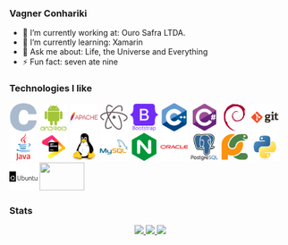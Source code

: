 
### Vagner Conhariki
<p>
  <a href="https://spotify-github-profile.vercel.app/api/view?uid=vconhariki&redirect=true">
    
  </a>

- 🔭 I’m currently working at: Ouro Safra LTDA.
- 🌱 I’m currently learning: Xamarin
- 💬 Ask me about: Life, the Universe and Everything
- ⚡ Fun fact: seven ate nine
</p>

### Technologies I like
<a><img src="https://raw.githubusercontent.com/devicons/devicon/master/icons/c/c-original.svg" width="50px" height="50px"/></a>
<a><img src="https://github.com/devicons/devicon/blob/master/icons/android/android-plain-wordmark.svg" width="50px" height="50px"/></a>
<a><img src="https://github.com/devicons/devicon/blob/master/icons/apache/apache-original-wordmark.svg" width="50px" height="50px"/></a>
<a><img src="https://github.com/devicons/devicon/blob/master/icons/atom/atom-original.svg" width="50px" height="50px"/></a>
<a><img src="https://github.com/devicons/devicon/blob/master/icons/bootstrap/bootstrap-plain-wordmark.svg" width="50px" height="50px"/></a>
<a><img src="https://github.com/devicons/devicon/blob/master/icons/cplusplus/cplusplus-original.svg" width="50px" height="50px"/></a>
<a><img src="https://github.com/devicons/devicon/blob/master/icons/csharp/csharp-original.svg" width="50px" height="50px"/></a>
<a><img src="https://github.com/devicons/devicon/blob/master/icons/debian/debian-original.svg" width="50px" height="50px"/></a>
<a><img src="https://github.com/devicons/devicon/blob/master/icons/git/git-original-wordmark.svg" width="50px" height="50px"/></a>
<a><img src="https://github.com/devicons/devicon/blob/master/icons/java/java-original-wordmark.svg" width="50px" height="50px"/></a>
<a><img src="https://github.com/devicons/devicon/blob/master/icons/jetbrains/jetbrains-original.svg" width="50px" height="50px"/></a>
<a><img src="https://github.com/devicons/devicon/blob/master/icons/linux/linux-original.svg" width="50px" height="50px"/></a>
<a><img src="https://github.com/devicons/devicon/blob/master/icons/mysql/mysql-original-wordmark.svg" width="50px" height="50px"/></a>
<a><img src="https://github.com/devicons/devicon/blob/master/icons/nginx/nginx-original.svg" width="50px" height="50px"/></a>
<a><img src="https://github.com/devicons/devicon/blob/master/icons/oracle/oracle-original.svg" width="50px" height="50px"/></a>
<a><img src="https://github.com/devicons/devicon/blob/master/icons/postgresql/postgresql-original-wordmark.svg" width="50px" height="50px"/></a>
<a><img src="https://github.com/devicons/devicon/blob/master/icons/pycharm/pycharm-original.svg" width="50px" height="50px"/></a>
<a><img src="https://github.com/devicons/devicon/blob/master/icons/python/python-original.svg" width="50px" height="50px"/></a>
<a><img src="https://github.com/devicons/devicon/blob/master/icons/ubuntu/ubuntu-plain-wordmark.svg" width="50px" height="50px"/></a>
<a><img src="https://osanamgiordane.com.br/wp-content/uploads/2017/02/xamagon.png" width="80px" height="50px"/></a>
<br>
### Stats

<a href="https://github.com/vconhariki">
  <p align="center">
    <img src="https://github-profile-trophy.vercel.app/?username=vconhariki&theme=monokai" width="770px"/>
    <img src="https://github-readme-stats.vercel.app/api/top-langs/?username=vconhariki&layout=compact&langs_count=8&theme=monokai" height="175px"/>
    <img src="https://github-readme-stats.vercel.app/api?username=vconhariki&theme=monokai" height="175px"/>
  </p>
</a>

[vconhariki]: https://github.com/vconhariki
